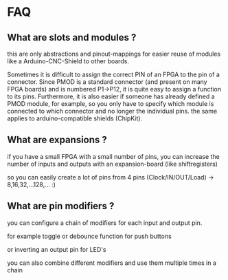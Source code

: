 # FAQ

## What are slots and modules ?

this are only abstractions and pinout-mappings for easier reuse of modules like a Arduino-CNC-Shield to other boards.

Sometimes it is difficult to assign the correct PIN of an FPGA to the pin of a connector.
Since PMOD is a standard connector (and present on many FPGA boards) and is numbered P1->P12, it is quite easy to assign a function to its pins.
Furthermore, it is also easier if someone has already defined a PMOD module, for example, so you only have to specify which module is connected to which connector and no longer the individual pins.
the same applies to arduino-compatible shields (ChipKit).

## What are expansions ?
if you have a small FPGA with a small number of pins, you can increase the number of inputs and outputs with an expansion-board (like shiftregisters)

so you can easily create a lot of pins from 4 pins (Clock/IN/OUT/Load) -> 8,16,32,...128,... :)


## What are pin modifiers ?

you can configure a chain of modifiers for each input and output pin.

for example toggle or debounce function for push buttons

or inverting an output pin for LED's

you can also combine different modifiers and use them multiple times in a chain



